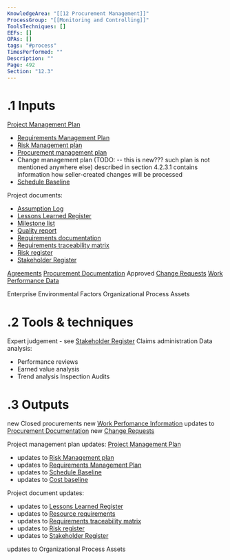 ```yaml
---
KnowledgeArea: "[[12 Procurement Management]]"
ProcessGroup: "[[Monitoring and Controlling]]"
ToolsTechniques: []
EEFs: []
OPAs: []
tags: "#process"
TimesPerformed: ""
Description: ""
Page: 492
Section: "12.3"
---
```

# .1 Inputs

[Project Management Plan](Project%20Management%20Plan.md)
* [Requirements Management Plan](Requirements%20Management%20Plan.md)
* [Risk Management plan](Risk%20Management%20plan.md)
* [Procurement management plan](Procurement%20management%20plan.md)
* Change management plan (TODO: -- this is new??? such plan is not mentioned anywhere else) described in section 4.2.3.1 contains information how seller-created changes will be processed
* [Schedule Baseline](Schedule%20Baseline.md)

Project documents:
* [Assumption Log](Assumption%20Log.md)
* [Lessons Learned Register](Lessons%20Learned%20Register.md)
* [Milestone list](Milestone%20list.md)
* [Quality report](Quality%20report.md)
* [Requirements documentation](Requirements%20documentation.md)
* [Requirements traceability matrix](Requirements%20traceability%20matrix.md)
* [Risk register](Risk%20register.md)
* [Stakeholder Register](Stakeholder%20Register.md)

[Agreements](Agreements.md)
[Procurement Documentation](Procurement%20Documentation.md)
Approved [Change Requests](Change%20Requests.md)
[Work Performance Data](Work%20Performance%20Data.md)

Enterprise Environmental Factors
Organizational Process Assets

# .2 Tools & techniques
Expert judgement - see [Stakeholder Register](Stakeholder%20Register.md)
Claims administration
Data analysis:
* Performance reviews
* Earned value analysis
* Trend analysis
Inspection
Audits

# .3 Outputs
new Closed procurements
new [Work Perfomance Information](Work%20Perfomance%20Information.md)
updates to [Procurement Documentation](Procurement%20Documentation.md)
new [Change Requests](Change%20Requests.md)

Project management plan updates: [Project Management Plan](Project%20Management%20Plan.md)
* updates to [Risk Management plan](Risk%20Management%20plan.md)
* updates to [Requirements Management Plan](Requirements%20Management%20Plan.md)
* updates to [Schedule Baseline](Schedule%20Baseline.md)
* updates to [Cost baseline](Cost%20baseline.md)

Project document updates:
* updates to [Lessons Learned Register](Lessons%20Learned%20Register.md)
* updates to [Resource requirements](Resource%20requirements.md)
* updates to [Requirements traceability matrix](Requirements%20traceability%20matrix.md)
* updates to [Risk register](Risk%20register.md)
* updates to [Stakeholder Register](Stakeholder%20Register.md)

updates to Organizational Process Assets

